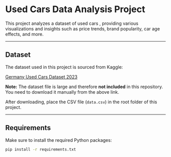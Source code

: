 # Used Cars Data Analysis Project

This project analyzes a dataset of used cars , providing various visualizations and insights such as price trends, brand popularity, car age effects, and more.

---

## Dataset

The dataset used in this project is sourced from Kaggle:

[Germany Used Cars Dataset 2023](https://www.kaggle.com/datasets/wspirat/germany-used-cars-dataset-2023)

**Note:** The dataset file is large and therefore **not included** in this repository. You need to download it manually from the above link.

After downloading, place the CSV file (`data.csv`) in the root folder of this project.

---

## Requirements

Make sure to install the required Python packages:

```bash
pip install -r requirements.txt
